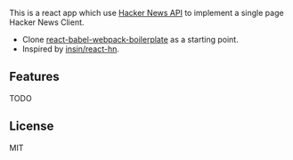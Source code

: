 This is a react app which use [Hacker News API](https://github.com/HackerNews/API) to implement a single page Hacker News Client.

* Clone [react-babel-webpack-boilerplate](https://github.com/ruanyf/react-babel-webpack-boilerplate) as a starting point.
* Inspired by [insin/react-hn](https://github.com/insin/react-hn).

## Features

TODO

## License

MIT
